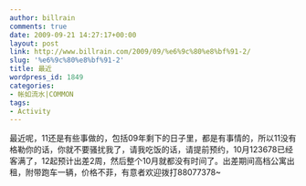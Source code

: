 ```yaml
---
author: billrain
comments: true
date: 2009-09-21 14:27:17+00:00
layout: post
link: http://www.billrain.com/2009/09/%e6%9c%80%e8%bf%91-2/
slug: '%e6%9c%80%e8%bf%91-2'
title: 最近
wordpress_id: 1849
categories:
- 帐如流水|COMMON
tags:
- Activity
---
```


最近呢，11还是有些事做的，包括09年剩下的日子里，都是有事情的，所以11没有格勒你的话，你就不要骚扰我了，请我吃饭的话，请提前预约，10月123678已经客满了，12起预计出差2周，然后整个10月就都没有时间了。出差期间高档公寓出租，附带跑车一辆，价格不菲，有意者欢迎拨打88077378~
